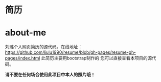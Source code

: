 
# 简历
about-me
========

刘璐个人网页简历的源代码。在线地址：https://github.com/liulu1990/resume/blob/gh-pages/resume-gh-pages/index.html
此简历主要用bootstrap制作的
您可以直接查看本项目的源代码。

**请不要在任何场合使用此项目中本人的照片哦！**


